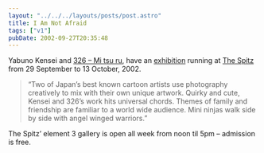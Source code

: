 ```yaml
---
layout: "../../../layouts/posts/post.astro"
title: I Am Not Afraid
tags: ["v1"]
pubDate: 2002-09-27T20:35:48
---
```


Yabuno Kensei and [326 &#8211; Mi tsu ru][1], have an [exhibition][2] running at [The Spitz][3] from 29 September to 13 October, 2002.

> &#8220;Two of Japan&#8217;s best known cartoon artists use photography creatively to mix with their own unique artwork. Quirky and cute, Kensei and 326&#8217;s work hits universal chords. Themes of family and friendship are familiar to a world wide audience. Mini ninjas walk side by side with angel winged warriors.&#8221;

The Spitz&#8217; element 3 gallery is open all week from noon til 5pm &#8211; admission is free.

[1]: http://www.326.channel.or.jp/ "326 - Mi tsu ru (in Japanese)"
[2]: http://anglepoised.com/photos/dan2002/dan_0016 "anglepoised: Yabuno Kensei/326 - Mi tsu ru poster (taken at The Spitz)"
[3]: http://www.spitz.co.uk/
